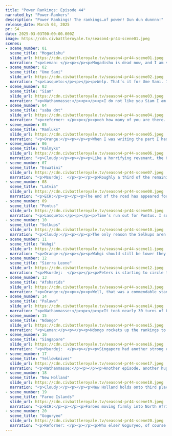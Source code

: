```yaml
---
title: "Power Rankings: Episode 44"
narrated_by: "Power-Rankers"
description: "Power Rankings! The rankings…of power! Dun dun dunnnn!"
release_date: March 03, 2025
pr: S4
date: 2025-03-03T00:00:00.000Z
image: https://cdn.civbattleroyale.tv/season4-pr44-scene01.jpeg
scenes:
- scene_number: 01
  scene_title: "Mogadishu"
  slide_url: https://cdn.civbattleroyale.tv/season4-pr44-scene01.jpeg
  narration: "<p>Leman: </p><p></p><p>Mogadishu is dead now, and I am sad about it.   </p><p></p><p>Mogadishu came into the royale as my pick to win it all. I believed in them. Mogadishu has absolutely busted uniques. They spawn livestock like Faroes do, their UU generates food by existing and they have a UA that gets even more food from trade routes than a normal civ does. It's huge, and I expected, or hoped, it would power a massive, tall, Indian-Ocean spanning empire the likes of which CBR had never seen before.</p><p></p><p>But Abu Bakr ibn Umar had other plans. He decided it would be cool to not do that. I don’t really know why. It might be because Saba D’mt popped off instead and made the AI too defensive, or Mogadishu rolled poor AI bonuses, or sheer bad luck. Regardless of what it was, instead of being the hero I hoped for, Mogadishu spent the early game being a lazy, boring, weak little mid-tier that honestly looked like it was just waiting for death. </p><p></p><p>But then, somewhere around turn 375, Abu Bakr ibn Umar woke up. He didn’t wake up like other civs woke up, but he woke up. Mogadishu cleaned up and eliminated Eswatini. They pushed Palawa out of the Indian Ocean. They seized Zheng colonies, participated in the Qarmatian Partition, and fought several, scrappy, and ultimately victorious wars with Saba D’mt. It wasn’t a lengthy list of accomplishments – Goguryeo probably accomplished more in single parts – but for a civ that most, if not all of us had completely written off as a nothing-civ, it was incredible. </p><p></p><p>Mogadishu’s final feat was persisting. Before the declaration of Total War, Ndongo and Singapore were doing serious damage to Mogadishu’s humble East African Empire, but they were holding on. They held on against Sierra Leone’s onslaught, they pushed away Ndongo, and they defended against Singapore for 15 full turns until they finally succumbed in 15th place. (It’s fifteenth, ignore the number up in the corner there)</p><p></p><p>15th is a far cry from the first place I had hoped, but it’s even further from the 40th-ish place I had assumed Mogadishu was going to receive back in episode 20, when they were languishing in the middle of the pack, doing nothing of sorts. I’m proud of the way Mogadishu handled the back half of the game. F</p>"
- scene_number: 02
  scene_title: "Ume Sami"
  slide_url: https://cdn.civbattleroyale.tv/season4-pr44-scene02.jpeg
  narration: "<p>Lasqueto:</p><p></p><p>Welp. That’s it for Ume Sami. I think I’m one of approximately 3 people that even gave a shit about these guys, and that was mainly cuz I did the art for them. I can’t blame the rest of y’all though. What a flop. Even their death was uninspiring. I loved the Sami in X1 and was so ready for another performance in line with that. Despite that Ume decided to show me up by doing sweet fuckall all game. It’s actually kinda impressive considering how decent they were even up until the end. Their stats never really fell off. I guess you could argue they didn’t have many expansion options due to strong neighbours, but come on, they could’ve at least tried. What a disappointment.</p><p></p><p>It’s been so long since we last had a good Scandinavian civ. Sweden flopped, Anglo-Norse flopped, and now Ume too. Hopefully X5 will be less of a snoozefest for the peninsula.</p>"
- scene_number: 03
  scene_title: "Siam"
  slide_url: https://cdn.civbattleroyale.tv/season4-pr44-scene03.jpeg
  narration: "<p>Nathanmasse:</p><p></p><p>I do not like you Siam I am.</p><p>I do not like you on the land.</p><p>I do not like you in the sea.</p><p>I do not want you in Phra Nakhon </p><p>Or in Ratchaburi.</p><p>Your city is so small</p><p>With no troops defending at all.</p><p>But still it stands there mocking me</p><p>Oh please Siam just die already.</p>"
- scene_number: 04
  scene_title: "saba dmt"
  slide_url: https://cdn.civbattleroyale.tv/season4-pr44-scene04.jpeg
  narration: "<p>reformer: </p><p></p><p>oh how many of you are there. this is truly miserable. man-made horrors before my very eyes. the pestilence is upon us. we will not live to see spring. </p>"
- scene_number: 05
  scene_title: "Mamluks"
  slide_url: https://cdn.civbattleroyale.tv/season4-pr44-scene05.jpeg
  narration: "<p>Orange:</p><p></p><p>When I was writing the part I had to do a solid double take when I saw the Mamluk forced war declarations to realize that they were in fact alive and that the city that I had initially thought was something the Afsharids took was in fact a liberated Mamluk city. So they’re back, and they are still stuck in that one shitty city, and others are gonna fall before them because it’s somehow a hard city to take.</p>"
- scene_number: 06
  scene_title: "Kalmyks"
  slide_url: https://cdn.civbattleroyale.tv/season4-pr44-scene06.jpeg
  narration: "<p>Cloudy:</p><p></p><p>Like a horrifying revenant, the Kalmyks just won’t stay dead. And in fact as long as total war continues and their religion continues to spread, they will keep coming back, over and over and over. There is nothing to be done about it. The Kalmyks are inevitable.</p>"
- scene_number: 07
  scene_title: "Eswatini"
  slide_url: https://cdn.civbattleroyale.tv/season4-pr44-scene07.jpeg
  narration: "<p>Msurdej:  </p><p></p><p>Roughly a third of the remaining civs are resurrected civs. Eswatini is one of them. I vote that next CBR, we turn off the ability for civs to be resurrected after 100 turns. All in favor?</p>"
- scene_number: 08
  scene_title: "Latvia"
  slide_url: https://cdn.civbattleroyale.tv/season4-pr44-scene08.jpeg
  narration: "<p>ECH:</p><p></p><p>The end of the road has appeared for Ulmanis. Boxed into one final city just next door to the shenanigans of the Kalmyks, there is always the chance that no civ gets around to eliminating them for a few turns and they climb the ranks a tad bit more. However, to be frank, this well could have been their eulogy and it’s taking a lot of power for me not to treat this write-up as such. You need only look at some of the reactions in the discord to see others are starting the funeral march early, haha. So I’m going to leave it here, giving next week's Power Ranker some room to give them a genuine send-off.</p>"
- scene_number: 09
  scene_title: "Pontus"
  slide_url: https://cdn.civbattleroyale.tv/season4-pr44-scene09.jpeg
  narration: "<p>Lasqueto:</p><p></p><p>Time’s run out for Pontus. I suppose it was inevitable; they survived 3 parts of total war but they were never gonna last. At least they managed to tie Wahgi’s shoelaces together before they collapsed. Shame they weren’t able to nail the Faroes too. Oh well.</p>"
- scene_number: 10
  scene_title: "Selkups"
  slide_url: https://cdn.civbattleroyale.tv/season4-pr44-scene10.jpeg
  narration: "<p>Cloudy:</p><p></p><p>The only reason the Selkups aren’t even lower is because they can’t die until Goguryeo abandons its current siege of Hsia. Until then they will be stuck in limbo. Their other cities don’t have long left. The question is, will Gwanggaeto drag this out until the end of total war?</p>"
- scene_number: 11
  scene_title: "Wahgi"
  slide_url: https://cdn.civbattleroyale.tv/season4-pr44-scene11.jpeg
  narration: "<p>Orange:</p><p></p><p>Wahgi should still be lower they are gonna get wiped out within a couple turns max lmao. Get fucking wrecked.</p><p></p><p>[Editor’s note: We thought about giving the Wahgi a super long detailed write-up analyzing their fall, but then we decided treating them like any other rump was way funnier.]</p>"
- scene_number: 12
  scene_title: "Sierra Leone"
  slide_url: https://cdn.civbattleroyale.tv/season4-pr44-scene12.jpeg
  narration: "<p>Msurdej:  </p><p></p><p>Peters is starting to circle the proverbial toilet.  Between the hammer of the Faroe Islands,  the anvil of Ndongo, and New Holland coming in from the west with a steel chair,  it's not looking good for Sierra Leone. Nowdown to only ten cities (half of which are capitals), Peters is doing anything he can to keep alive. But while he might be going down, it was a good run for Sierra Leone.</p>"
- scene_number: 13
  scene_title: "Afsharids"
  slide_url: https://cdn.civbattleroyale.tv/season4-pr44-scene13.jpeg
  narration: "<p>Orange:</p><p></p><p>Well, that was a commendable stand. The Afsharids did try to break out of their position before it was too late, but alas, it was always in fact too late. They retook a lot of cities, pushed against Pontus and the Selkups, but now they have Singapore and Gogurt knocking on their door and they do not have the means to fight. So next part is gonna be a slow fall for Nader Shah as he slowly succumbs to the failings of “not quite being good enough”. Maybe he should’ve done more earlier on instead of only coming into action during that Khoshuts war.</p>"
- scene_number: 14
  scene_title: "Palawa"
  slide_url: https://cdn.civbattleroyale.tv/season4-pr44-scene14.jpeg
  narration: "<p>Nathanmasse:</p><p></p><p>It took nearly 30 turns of brutal back and forth fighting but Palawa has finally gained the upper hand against Wahgi and driven a deep wedge into their core.  The arrival of the Yellowknives to this theater is a bit of an unwelcome surprise but the close proximity to their core could give Palawa the advantage even if they’re outclassed in techs.  In the west, fighting in Australia continues along the Pataway-Nipaluna-Laylatiya line—this time starring Singapore—with no signs of either side breaking through, as is tradition.</p><p></p><p>All said, things are still okay for Palawa but not great.  Their core seems to be producing enough melee units to at least take back anything they lose in the short term.  With Waghi finally out of the picture, we’ll have to see whether these combatants continue the attacks into Palawa’s territory or simply fight among themselves and give Palawa some much needed breathing room. </p>"
- scene_number: 15
  scene_title: "Ndongo"
  slide_url: https://cdn.civbattleroyale.tv/season4-pr44-scene15.jpeg
  narration: "<p>Leman:</p><p></p><p>Ndongo rockets up the rankings to the highest spot they’ve occupied all game. They’ve been sixth twice before, once in episode three and again in episode five, but only now found themselves up here again. This is because they are part of an ever-shrinking middle group of civilizations that are not crushing civs or being crushed. Sierra Leone, Ndongo’s chief rival finally completely collapsed this episode, under the weight of the Faroe Islands, and Ndongo was there to reap some of the spoils, and getting that much closer to claiming the title of strongest African civ. That being said, I think Ndongo’s time in the spotlight is probably not long for this world. When Sierra Leone is gone, and they will be gone soon, Faroes will not stop. They will continue moving southward and Ndongo will be right in the crosshairs. Despite surviving longer than Sierra Leone, Ndongo is weaker than Sierra Leone ever was and I expect them to crumble quickly. Let's celebrate while we can.</p>"
- scene_number: 16
  scene_title: "Singapore"
  slide_url: https://cdn.civbattleroyale.tv/season4-pr44-scene16.jpeg
  narration: "<p>Msurdej:  </p><p></p><p>Singapore had another strong episode this part. They managed to pick up more cities, while only taking slight hits to their military might and production. However, those slight losses are the difference between this and the next rank. Singapore is the only Top 5 civ not to have positive army growth, and their production is languishing behind the other Top 5 (The next highest production is three times Singapore's). At this point in the game, that's important enough to make Singapore lose a rank. But with all the cities they gained (roughly a third of their old count), they have a shot to make up lost ground.</p>"
- scene_number: 17
  scene_title: "Yellowknives"
  slide_url: https://cdn.civbattleroyale.tv/season4-pr44-scene17.jpeg
  narration: "<p>Nathanmasse:</p><p></p><p>Another episode, another huge swath of North America wiped off the map.  But despite the horrific destruction, the Yellowknives seemed to be making some progress.  The fighting between Goguryeo and New Holland was mostly a draw which doesn’t bode well for the Yellowknives long-term prospects but there was also a bit of good news. The Faroe Islands’ icy grip on Labrador and Hudson Bay has finally been broken and there’s a real threat of Yellowknives making landfall on Greenland next episode.  </p><p></p><p>The most surprising development was the flotilla that managed to slip through Goguryeo’s blockage and seize several cities from Wahgi in what was formerly Bora-Bora’s core.  This speaks more to Wahgi’s weakness than to the Yellowknives’ strength but they need every win they can get at this point. It’s not clear yet whether they will be able to maintain control of these cities so far from home but for now they’re on the offensive with only open ocean in front of them.</p>"
- scene_number: 18
  scene_title: "New Holland"
  slide_url: https://cdn.civbattleroyale.tv/season4-pr44-scene18.jpeg
  narration: "<p>Cloudy:</p><p></p><p>New Holland holds onto third place after continuing to make gains, kicking Wahgi and most of Palawa off South America while holding the line in North America and capturing the Sierra Leone capital in Africa. Their South American core is still pretty badly nuked out, but with no more immediate existential threats, they may have time to rebuild. The stats bear this out, showing that New Holland gained 8 cities and 88,000 troops this episode. That’s the largest absolute troop gain of any civ in part 44. So while they’re nowhere near the level of the Faroes or Goguryeo, they’re the best of everyone else.</p>"
- scene_number: 19
  scene_title: "Faroe Islands"
  slide_url: https://cdn.civbattleroyale.tv/season4-pr44-scene19.jpeg
  narration: "<p>ECH:</p><p></p><p>Faroes moving firmly into North Africa - Good!</p><p>Goguryeo thundering across the heart of Eurasia - Better!</p><p></p><p>Goguryeo stalling a bit in Alaska amidst mutual nuclear hellfire - Not Great</p><p>Faroes getting their Canadian secondary core they’ve had the whole game shunted off them - Worse!</p><p></p><p>Faroes and Goguryeo are a small wasteland or an Afsharid away from having borders for the first time - Oh my…</p>"
- scene_number: 20
  scene_title: "Goguryeo"
  slide_url: https://cdn.civbattleroyale.tv/season4-pr44-scene20.jpeg
  narration: "<p>Reformer: </p><p></p><p>Who else? Goguryeo, of course. The indomitable. Everything is continuing to come up just right for Goguryeo. Firstly, Goguryeo had the greatest net gain of cities this episode - though a whole ten of those were newly-founded cities, in all fairness. Secondly, Goguryeo continues to have the largest military on the cylinder by a sizable margin, with no one particularly able to challenge this dominance. And thirdly, Goguryeo has the greatest stockpile of nukes, by an even bigger margin. We mustn’t forget that Goguryeo is not losing on any front, either, unlike a 𝘤𝘦𝘳𝘵𝘢𝘪𝘯 other top-two civ. Most pertinently, Goguryeo made massive strides in Asia this episode, pushing past the Urals even, leaving Selkups a city-state. Afsharids likewise suffered defeats, and soon enough, Goguryeo will be reaching the Afsharid capital. Remnants of the Wahgi imperium clinging to power in South Asia were devastated likewise, and nothing beside remains. Singapore, despite equal tech, is no match in terms of raw industrial capacity, and thus they too are being pushed to the sea. Only Yellowknives are giving trouble, and it is understandable…North America is a fortress, after all. It is of no worry- the Americas can be taken once the Faroes are dealt with. Speaking of, let’s do a quick comparison. As mentioned above, Goguryeo is leading in almost all meaningful categories. Only one sticks out: production. Obviously, production is immensely important- perhaps even the MOST important- but despite the Faroes’ sizable production advantage, they have been unable to capitalize, even losing ground to the Yellowknives. The Faroe military barely grew last episode, compared to Goguryeo, NH, and YK, who all gained tens of thousands in military power. Who knows what those vikings are doing with all that production, but it ain’t anything useful. At ZERO deviation, the rankers agree: Goguryeo is all but guaranteed to win the game at this point, and what remains is merely a victory parade. All obstacles have been overcome.</p><p></p><p></p><p></p><p></p><p></p><p></p><p></p><p></p><p></p><p></p><p></p><p></p><p></p><p></p><p></p><p></p><p></p><p></p><p></p><p></p><p></p><p></p><p></p><p>𝕦𝕟𝕝𝕚𝕜𝕖 𝕙𝕤𝕚𝕒    𝕦𝕟𝕝𝕚𝕜𝕖 𝕙𝕤𝕚𝕒         𝕦𝕟𝕝𝕚𝕜𝕖 𝕙𝕤𝕦𝕟𝕝𝕚𝕜𝕖𝕦𝕟𝕝𝕚𝕜𝕖 𝕙𝕤𝕚𝕒   𝕦𝕟𝕝𝕚𝕜𝕖 𝕦𝕟𝕝𝕚𝕜𝕖 𝕦𝕟𝕝𝕚𝕜𝕖 𝕙𝕤𝕚𝕒                        𝕦𝕟𝕝𝕚𝕜𝕖 𝕙𝕤𝕚𝕒  𝕦𝕟𝕝𝕚𝕜𝕖 𝕙𝕤𝕚𝕒 𝕦𝕟𝕝𝕚𝕜𝕖 𝕙𝕤𝕚𝕦𝕟𝕝𝕚𝕜𝕙𝕤𝕚    𝕦𝕟𝕝𝕚𝕙𝕤𝕚𝕒 𝕦𝕟𝕝𝕚𝕜𝕖 𝕙𝕤𝕚𝕒 𝕦𝕟𝕝𝕚𝕜𝕖 𝕙𝕤𝕚𝕒    𝕦𝕟𝕝𝕚𝕜𝕖 𝕙𝕤𝕚𝕒         𝕦𝕟𝕝𝕚𝕜𝕖 𝕙𝕤𝕦𝕟𝕝𝕚𝕜𝕖𝕦𝕟𝕝𝕚𝕜𝕖 𝕙𝕤𝕚𝕒   𝕦𝕟𝕝𝕚𝕜𝕖 𝕦𝕟𝕝𝕚𝕜𝕖 𝕦𝕟𝕝𝕚𝕜𝕖 𝕙𝕤𝕚𝕒                        𝕦𝕟𝕝𝕚𝕜𝕖 𝕙𝕤𝕚𝕒  𝕦𝕟𝕝𝕚𝕜𝕖 𝕙𝕤𝕚𝕒 𝕦𝕟𝕝𝕚𝕜𝕖 𝕙𝕤𝕚𝕦𝕟𝕝𝕚𝕜𝕙𝕤𝕚    𝕦𝕟𝕝𝕚𝕙𝕤𝕚𝕒 𝕦𝕟𝕝𝕚𝕜𝕖 𝕙𝕤𝕚𝕒 𝕦𝕟𝕝𝕚𝕜𝕖 𝕙𝕤𝕚𝕒    𝕦𝕟𝕝𝕚𝕜𝕖 𝕙𝕤𝕚𝕒         𝕦𝕟𝕝𝕚𝕜𝕖 𝕙𝕤𝕦𝕟𝕝𝕚𝕜𝕖𝕦𝕟𝕝𝕚𝕜𝕖 𝕙𝕤𝕚𝕒   𝕦𝕟𝕝𝕚𝕜𝕖 𝕦𝕟𝕝𝕚𝕜𝕖 𝕦𝕟𝕝𝕚𝕜𝕖 𝕙𝕤𝕚𝕒                        𝕦𝕟𝕝𝕚𝕜𝕖 𝕙𝕤𝕚𝕒  𝕦𝕟𝕝𝕚𝕜𝕖 𝕙𝕤𝕚𝕒 𝕦𝕟𝕝𝕚𝕜𝕖 𝕙𝕤𝕚𝕦𝕟𝕝𝕚𝕜𝕙𝕤𝕚    𝕦𝕟𝕝𝕚𝕙𝕤𝕚𝕒 𝕦𝕟𝕝𝕚𝕜𝕖 𝕙𝕤𝕚𝕒 𝕦𝕟𝕝𝕚𝕜𝕖 𝕙𝕤𝕚𝕒    𝕦𝕟𝕝𝕚𝕜𝕖 𝕙𝕤𝕚𝕒         𝕦𝕟𝕝𝕚𝕜𝕖 𝕙𝕤𝕦𝕟𝕝𝕚𝕜𝕖𝕦𝕟𝕝𝕚𝕜𝕖 𝕙𝕤𝕚𝕒   𝕦𝕟𝕝𝕚𝕜𝕖 𝕦𝕟𝕝𝕚𝕜𝕖 𝕦𝕟𝕝𝕚𝕜𝕖 𝕙𝕤𝕚𝕒                        𝕦𝕟𝕝𝕚𝕜𝕖 𝕙𝕤𝕚𝕒  𝕦𝕟𝕝𝕚𝕜𝕖 𝕙𝕤𝕚𝕒 𝕦𝕟𝕝𝕚𝕜𝕖 𝕙𝕤𝕚𝕦𝕟𝕝𝕚𝕜𝕙𝕤𝕚    𝕦𝕟𝕝𝕚𝕙𝕤𝕚𝕒 𝕦𝕟𝕝𝕚𝕜𝕖 𝕙𝕤𝕚𝕒 𝕦𝕟𝕝𝕚𝕜𝕖 𝕙𝕤𝕚𝕒    𝕦𝕟𝕝𝕚𝕜𝕖 𝕙𝕤𝕚𝕒         𝕦𝕟𝕝𝕚𝕜𝕖 𝕙𝕤𝕦𝕟𝕝𝕚𝕜𝕖𝕦𝕟𝕝𝕚𝕜𝕖 𝕙𝕤𝕚𝕒   𝕦𝕟𝕝𝕚𝕜𝕖 𝕦𝕟𝕝𝕚𝕜𝕖 𝕦𝕟𝕝𝕚𝕜𝕖 𝕙𝕤𝕚𝕒                        𝕦𝕟𝕝𝕚𝕜𝕖 𝕙𝕤𝕚𝕒  𝕦𝕟𝕝𝕚𝕜𝕖 𝕙𝕤𝕚𝕒 𝕦𝕟𝕝𝕚𝕜𝕖 𝕙𝕤𝕚𝕦𝕟𝕝𝕚𝕜𝕙𝕤𝕚    𝕦𝕟𝕝𝕚𝕙𝕤𝕚𝕒 𝕦𝕟𝕝𝕚𝕜𝕖 𝕙𝕤𝕚𝕒 𝕦𝕟𝕝𝕚𝕜𝕖 𝕙𝕤𝕚𝕒    𝕦𝕟𝕝𝕚𝕜𝕖 𝕙𝕤𝕚𝕒         𝕦𝕟𝕝𝕚𝕜𝕖 𝕙𝕤𝕦𝕟𝕝𝕚𝕜𝕖𝕦𝕟𝕝𝕚𝕜𝕖 𝕙𝕤𝕚𝕒   𝕦𝕟𝕝𝕚𝕜𝕖 𝕦𝕟𝕝𝕚𝕜𝕖 𝕦𝕟𝕝𝕚𝕜𝕖 𝕙𝕤𝕚𝕒                        𝕦𝕟𝕝𝕚𝕜𝕖 𝕙𝕤𝕚𝕒  𝕦𝕟𝕝𝕚𝕜𝕖 𝕙𝕤𝕚𝕒 𝕦𝕟𝕝𝕚𝕜𝕖 𝕙𝕤𝕚𝕦𝕟𝕝𝕚𝕜𝕙𝕤𝕚    𝕦𝕟𝕝𝕚𝕙𝕤𝕚𝕒 𝕦𝕟𝕝𝕚𝕜𝕖 𝕙𝕤𝕚𝕒 𝕦𝕟𝕝𝕚𝕜𝕖 𝕙𝕤𝕚𝕒    𝕦𝕟𝕝𝕚𝕜𝕖 𝕙𝕤𝕚𝕒         𝕦𝕟𝕝𝕚𝕜𝕖 𝕙𝕤𝕦𝕟𝕝𝕚𝕜𝕖𝕦𝕟𝕝𝕚𝕜𝕖 𝕙𝕤𝕚𝕒   𝕦𝕟𝕝𝕚𝕜𝕖 𝕦𝕟𝕝𝕚𝕜𝕖 𝕦𝕟𝕝𝕚𝕜𝕖 𝕙𝕤𝕚𝕒                        𝕦𝕟𝕝𝕚𝕜𝕖 𝕙𝕤𝕚𝕒  𝕦𝕟𝕝𝕚𝕜𝕖 𝕙𝕤𝕚𝕒 𝕦𝕟𝕝𝕚𝕜𝕖 𝕙𝕤𝕚𝕦𝕟𝕝𝕚𝕜𝕙𝕤𝕚    𝕦𝕟𝕝𝕚𝕙𝕤𝕚𝕒 𝕦𝕟𝕝𝕚𝕜𝕖 𝕙𝕤𝕚𝕒 </p>"
---
```

